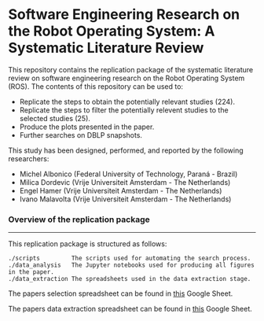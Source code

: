 # Software Engineering Research on the Robot Operating System: A Systematic Literature Review

This repository contains the replication package of the systematic literature review on software engineering research on the Robot Operating System (ROS). 
The contents of this repository can be used to:

- Replicate the steps to obtain the potentially relevant studies (224).
- Replicate the steps to filter the potentially relevent studies to the selected studies (25).
- Produce the plots presented in the paper.
- Further searches on DBLP snapshots.

This study has been designed, performed, and reported by the following researchers:

- Michel Albonico (Federal University of Technology, Paraná - Brazil)
- Milica Dordevic (Vrije Universiteit Amsterdam - The Netherlands)
- Engel Hamer (Vrije Universiteit Amsterdam - The Netherlands)
- Ivano Malavolta (Vrije Universiteit Amsterdam - The Netherlands)

### Overview of the replication package
---

This replication package is structured as follows:

```
./scripts         The scripts used for automating the search process.
./data_analysis   The Jupyter notebooks used for producing all figures in the paper.
./data_extraction The spreadsheets used in the data extraction stage.
```

The papers selection spreadsheet can be found in [this](https://docs.google.com/spreadsheets/d/1BPj-nibBeKG2cHVfoMilt0_akIk2d4GYt2qugk6X_OE/edit?usp=sharing) Google Sheet.

The papers data extraction spreadsheet can be found in [this](https://docs.google.com/spreadsheets/d/11YAoSG5g_5oD8vmGl_DuRib9E-8JE3KRsvtgGPCdGdQ/edit?usp=sharing) Google Sheet.
